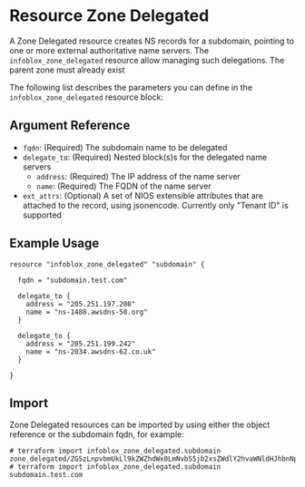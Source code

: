 # Resource Zone Delegated

A Zone Delegated resource creates NS records for a subdomain, pointing to one or more external authoritative name servers. The `infoblox_zone_delegated` resource allow managing such delegations. The parent zone must already exist 

The following list describes the parameters you can define in the `infoblox_zone_delegated` resource block:

## Argument Reference
* `fqdn`: (Required) The subdomain name to be delegated
* `delegate_to`: (Required) Nested block(s)s for the delegated name servers
    * `address`: (Required) The IP address of the name server
    * `name`: (Required) The FQDN of the name server
* `ext_attrs`: (Optional) A set of NIOS extensible attributes that are attached to the record, using jsonencode. Currently only "Tenant ID" is supported

## Example Usage

```hcl
resource "infoblox_zone_delegated" "subdomain" {

  fqdn = "subdomain.test.com"

  delegate_to {
    address = "205.251.197.208"
    name = "ns-1488.awsdns-58.org"
  }

  delegate_to {
    address = "205.251.199.242"
    name = "ns-2034.awsdns-62.co.uk"
  }

}
```

## Import
Zone Delegated resources can be imported by using either the object reference or the subdomain fqdn, for example:
```shell script
# terraform import infoblox_zone_delegated.subdomain zone_delegated/ZG5zLnpvbmUkLl9kZWZhdWx0LmNvbS5jb2xsZWdlY2hvaWNldHJhbnNpdGlvbi5nc2xi:subdomain.test.com/default
# terraform import infoblox_zone_delegated.subdomain subdomain.test.com
```
